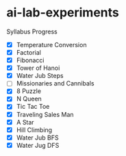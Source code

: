 # ai-lab-experiments

Syllabus Progress
- [x] Temperature Conversion
- [x] Factorial
- [x] Fibonacci
- [x] Tower of Hanoi
- [x] Water Jub Steps
- [ ] Missionaries and Cannibals   
- [x] 8 Puzzle
- [x] N Queen
- [x] Tic Tac Toe
- [x] Traveling Sales Man
- [x] A Star
- [x] Hill Climbing
- [x] Water Jub BFS
- [x] Water Jug DFS 
